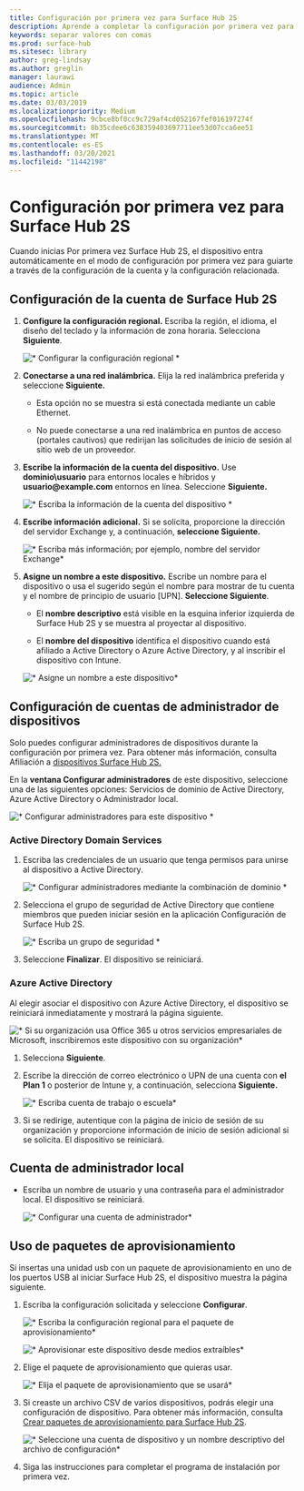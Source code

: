 ```yaml
---
title: Configuración por primera vez para Surface Hub 2S
description: Aprende a completar la configuración por primera vez para Surface Hub 2S.
keywords: separar valores con comas
ms.prod: surface-hub
ms.sitesec: library
author: greg-lindsay
ms.author: greglin
manager: laurawi
audience: Admin
ms.topic: article
ms.date: 03/03/2019
ms.localizationpriority: Medium
ms.openlocfilehash: 9cbce8bf0cc9c729af4cd052167fef016197274f
ms.sourcegitcommit: 8b35cdee6c638359403697711ee53d07cca6ee51
ms.translationtype: MT
ms.contentlocale: es-ES
ms.lasthandoff: 03/20/2021
ms.locfileid: "11442198"
---
```

# <a name="first-time-setup-for-surface-hub-2s"></a>Configuración por primera vez para Surface Hub 2S

Cuando inicias Por primera vez Surface Hub 2S, el dispositivo entra automáticamente en el modo de configuración por primera vez para guiarte a través de la configuración de la cuenta y la configuración relacionada.

## <a name="configuring-surface-hub-2s-account"></a>Configuración de la cuenta de Surface Hub 2S

1. **Configure la configuración regional.** Escriba la región, el idioma, el diseño del teclado y la información de zona horaria. Selecciona **Siguiente**.

   ![* Configurar la configuración regional *](images/sh2-run1.png)

1. **Conectarse a una red inalámbrica.** Elija la red inalámbrica preferida y seleccione **Siguiente.**

   - Esta opción no se muestra si está conectada mediante un cable Ethernet.

   - No puede conectarse a una red inalámbrica en puntos de acceso (portales cautivos) que redirijan las solicitudes de inicio de sesión al sitio web de un proveedor.

3. **Escribe la información de la cuenta del dispositivo.** Use **dominio\usuario** para entornos locales e híbridos y **usuario\@example.com** entornos en línea. Seleccione **Siguiente.**

   ![* Escriba la información de la cuenta del dispositivo *](images/sh2-run2.png)

1. **Escribe información adicional.** Si se solicita, proporcione la dirección del servidor Exchange y, a continuación, **seleccione Siguiente.**

   ![* Escriba más información; por ejemplo, nombre del servidor Exchange*](images/sh2-run3.png)

1. **Asigne un nombre a este dispositivo.** Escribe un nombre para el dispositivo o usa el sugerido según el nombre para mostrar de tu cuenta y el nombre de principio de usuario [UPN]. **Seleccione Siguiente**.

   - El **nombre descriptivo** está visible en la esquina inferior izquierda de Surface Hub 2S y se muestra al proyectar al dispositivo.

   - El **nombre del dispositivo** identifica el dispositivo cuando está afiliado a Active Directory o Azure Active Directory, y al inscribir el dispositivo con Intune.

   ![* Asigne un nombre a este dispositivo*](images/sh2-run4.png)
 

## <a name="configuring-device-admin-accounts"></a>Configuración de cuentas de administrador de dispositivos

Solo puedes configurar administradores de dispositivos durante la configuración por primera vez. Para obtener más información, consulta Afiliación a [dispositivos Surface Hub 2S.](https://docs.microsoft.com/surface-hub/prepare-your-environment-for-surface-hub#device-affiliation)

En la **ventana Configurar administradores** de este dispositivo, seleccione una de las siguientes opciones: Servicios de dominio de Active Directory, Azure Active Directory o Administrador local.

![* Configurar administradores para este dispositivo *](images/sh2-run5.png)

### <a name="active-directory-domain-services"></a>Active Directory Domain Services

1. Escriba las credenciales de un usuario que tenga permisos para unirse al dispositivo a Active Directory.

    ![* Configurar administradores mediante la combinación de dominio *](images/sh2-run6.png)

2. Selecciona el grupo de seguridad de Active Directory que contiene miembros que pueden iniciar sesión en la aplicación Configuración de Surface Hub 2S.

   ![* Escriba un grupo de seguridad *](images/sh2-run7.png)

1. Seleccione **Finalizar**. El dispositivo se reiniciará.

### <a name="azure-active-directory"></a>Azure Active Directory

Al elegir asociar el dispositivo con Azure Active Directory, el dispositivo se reiniciará inmediatamente y mostrará la página siguiente.

![* Si su organización usa Office 365 u otros servicios empresariales de Microsoft, inscribiremos este dispositivo con su organización*](images/sh2-run8.png)

1. Selecciona **Siguiente**.

1. Escribe la dirección de correo electrónico o UPN de una cuenta con **el Plan 1** o posterior de Intune y, a continuación, selecciona **Siguiente.**

   ![* Escriba cuenta de trabajo o escuela*](images/sh2-run9.png)

1. Si se redirige, autentique con la página de inicio de sesión de su organización y proporcione información de inicio de sesión adicional si se solicita. El dispositivo se reiniciará.

## <a name="local-administrator-account"></a>Cuenta de administrador local

- Escriba un nombre de usuario y una contraseña para el administrador local. El dispositivo se reiniciará.

  ![* Configurar una cuenta de administrador*](images/sh2-run10.png)
 
## <a name="using-provisioning-packages"></a>Uso de paquetes de aprovisionamiento

Si insertas una unidad usb con un paquete de aprovisionamiento en uno de los puertos USB al iniciar Surface Hub 2S, el dispositivo muestra la página siguiente.

1. Escriba la configuración solicitada y seleccione **Configurar**.

   ![* Escriba la configuración regional para el paquete de aprovisionamiento*](images/sh2-run11.png)

   ![* Aprovisionar este dispositivo desde medios extraíbles*](images/sh2-run12.png)

2. Elige el paquete de aprovisionamiento que quieras usar.

   ![* Elija el paquete de aprovisionamiento que se usará*](images/sh2-run13.png)

3. Si creaste un archivo CSV de varios dispositivos, podrás elegir una configuración de dispositivo. Para obtener más información, consulta [Crear paquetes de aprovisionamiento para Surface Hub 2S](https://docs.microsoft.com/surface-hub/surface-hub-2s-deploy#provisioning-multiple-devices-csv-file).

   ![* Seleccione una cuenta de dispositivo y un nombre descriptivo del archivo de configuración*](images/sh2-run14.png)

4. Siga las instrucciones para completar el programa de instalación por primera vez.
